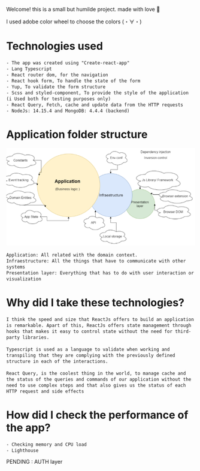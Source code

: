 Welcome! this is a small but humilde project.
made with love  💓


I used adobe color wheel to choose the colors (・∀・)


# Technologies used
    - The app was created using "Create-react-app" 
    - Lang Typescript
    - React router dom, for the navigation
    - React hook form, To handle the state of the form  
    - Yup, To validate the form structure
    - Scss and styled-component, To provide the style of the application (i Used both for testing purposes only)
    - React Query, Fetch, cache and update data from the HTTP requests
    - NodeJs: 14.15.4 and MongoDB: 4.4.4 (backend)

# Application folder structure

![alt text](./readmeimg.PNG)

    Application: All related with the domain context.
    Infraestructure: All the things that have to communicate with other systems
    Presentation layer: Everything that has to do with user interaction or visualization 

# Why did I take these technologies?

    I think the speed and size that ReactJs offers to build an application is remarkable. Apart of this, ReactJs offers state management through hooks that makes it easy to control state without the need for third-party libraries.

    Typescript is used as a language to validate when working and transpiling that they are complying with the previously defined structure in each of the interactions.

    React Query, is the coolest thing in the world, to manage cache and the status of the queries and commands of our application without the need to use complex steps and that also gives us the status of each HTTP request and side effects

# How did I check the performance of the app?

    - Checking memory and CPU load
    - Lighthouse 


PENDING : 
    AUTH layer

